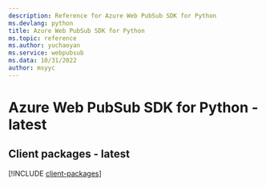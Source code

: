 ```yaml
---
description: Reference for Azure Web PubSub SDK for Python
ms.devlang: python
title: Azure Web PubSub SDK for Python
ms.topic: reference
ms.author: yuchaoyan
ms.service: webpubsub
ms.data: 10/31/2022
author: msyyc
---
```

# Azure Web PubSub SDK for Python - latest

## Client packages - latest
[!INCLUDE [client-packages](web-pubsub-client-index.md)]